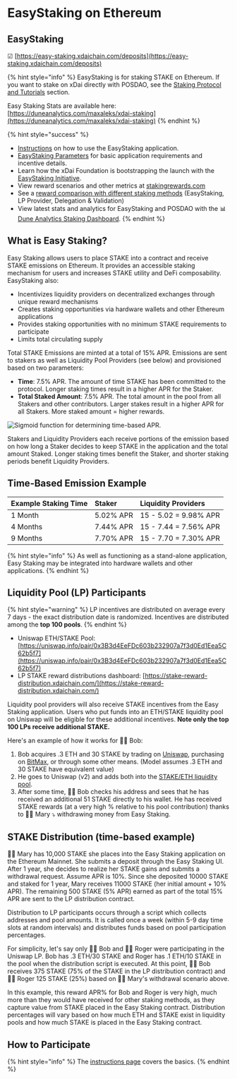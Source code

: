 # EasyStaking on Ethereum

## EasyStaking

☑ [https://easy-staking.xdaichain.com/deposits](https://easy-staking.xdaichain.com/deposits)

{% hint style="info" %}
EasyStaking is for staking STAKE on Ethereum. If you want to stake on xDai directly with POSDAO, see the [Staking Protocol and Tutorials](../staking-protocol/) section.

Easy Staking Stats are available here:  
[https://duneanalytics.com/maxaleks/xdai-staking](https://duneanalytics.com/maxaleks/xdai-staking)
{% endhint %}

{% hint style="success" %}
* [Instructions](instructions/) on how to use the EasyStaking application.
* [EasyStaking Parameters](easy-staking-parameters.md) for basic application requirements and incentive details.
* Learn how the xDai Foundation is bootstrapping the launch with the [EasyStaking Initiative](../../about-xdai/news-and-information/project-updates/easystaking-launch-initiative.md).
* View reward scenarios and other metrics at [stakingrewards.com](https://www.stakingrewards.com/earn/xdai/calculate%20) 
* See a [reward comparison with different staking methods](../stake-token/stake-reward-mechanics/staking-rewards-comparison.md) \(EasyStaking, LP Provider, Delegation & Validation\)
* View latest stats and analytics for EasyStaking and POSDAO with the 📊 [Dune Analytics Staking Dashboard](https://www.duneanalytics.com/maxaleks/xdai-staking).
{% endhint %}

## What is Easy Staking?

Easy Staking allows users to place STAKE into a contract and receive STAKE emissions on Ethereum. It provides an accessible staking mechanism for users and increases STAKE utility and DeFi composability. EasyStaking also:

* Incentivizes liquidity providers on decentralized exchanges through unique reward mechanisms
* Creates staking opportunities via hardware wallets and other Ethereum applications
* Provides staking opportunities with no minimum STAKE requirements to participate
* Limits total circulating supply

Total STAKE Emissions are minted at a total of 15% APR. Emissions are sent to stakers as well as Liquidity Pool Providers \(see below\) and provisioned based on two parameters:

* **Time**: 7.5% APR. The amount of time STAKE has been committed to the protocol. Longer staking times result in a higher APR for the Staker.
* **Total Staked Amount**: 7.5% APR. The total amount in the pool from all Stakers and other contributors. Larger stakes result in a higher APR for all Stakers. More staked amount = higher rewards.

![Sigmoid function for determining time-based APR.](../../.gitbook/assets/sigmoid_with_parameters.png)

Stakers and Liquidity Providers each receive portions of the emission based on how long a Staker decides to keep STAKE in the application and the total amount Staked. Longer staking times benefit the Staker, and shorter staking periods benefit Liquidity Providers.

## Time-Based Emission Example

| Example Staking Time | Staker | Liquidity Providers |
| :--- | :--- | :--- |
| 1 Month | 5.02% APR | 15 - 5.02 = 9.98% APR |
| 4 Months | 7.44% APR | 15 - 7.44 = 7.56% APR |
| 9 Months | 7.70% APR | 15 - 7.70 = 7.30% APR |

{% hint style="info" %}
As well as functioning as a stand-alone application, Easy Staking may be integrated into hardware wallets and other applications.
{% endhint %}

## Liquidity Pool \(LP\) Participants

{% hint style="warning" %}
LP incentives are distributed on average every 7 days - the exact distribution date is randomized. Incentives are distributed among the **top 100 pools**. 
{% endhint %}

* Uniswap ETH/STAKE Pool: [https://uniswap.info/pair/0x3B3d4EeFDc603b232907a7f3d0Ed1Eea5C62b5f7](https://uniswap.info/pair/0x3B3d4EeFDc603b232907a7f3d0Ed1Eea5C62b5f7)
* LP STAKE reward distributions dashboard: [https://stake-reward-distribution.xdaichain.com/](https://stake-reward-distribution.xdaichain.com/)

Liquidity pool providers will also receive STAKE incentives from the Easy Staking application. Users who put funds into an ETH/STAKE liquidity pool on Uniswap will be eligible for these additional incentives. **Note only the top 100 LPs receive additional STAKE.** 

 Here's an example of how it works for 👨🌾 Bob:

1. Bob acquires .3 ETH and 30 STAKE by trading on [Uniswap](https://uniswap.exchange/swap), purchasing on [BitMax](https://bitmax.io/), or through some other means. \(Model assumes .3 ETH and 30 STAKE have equivalent value\) 
2. He goes to Uniswap \(v2\) and adds both into the [STAKE/ETH liquidity pool](https://uniswap.info/pair/0x3B3d4EeFDc603b232907a7f3d0Ed1Eea5C62b5f7). 
3. After some time, 👨🌾 Bob checks his address and sees that he has received an additional 51 STAKE directly to his wallet. He has received STAKE rewards \(at a very high % relative to his pool contribution\) thanks to 👩🎨 Mary ⤵ withdrawing money from Easy Staking.

## STAKE Distribution \(time-based example\)

👩🎨 Mary has 10,000 STAKE she places into the Easy Staking application on the Ethereum Mainnet. She submits a deposit through the Easy Staking UI. After 1 year, she decides to realize her STAKE gains and submits a withdrawal request. Assume APR is 10%. Since she deposited 10000 STAKE and staked for 1 year, Mary receives 11000 STAKE \(her initial amount + 10% APR\).  The remaining 500 STAKE \(5% APR\) earned as part of the total 15% APR are sent to the LP distribution contract.

Distribution to LP participants occurs through a script which collects addresses and pool amounts. It is called once a week \(within 5-9 day time slots at random intervals\) and distributes funds based on pool participation percentages.

For simplicity, let's say only 👨🌾 Bob and 👨🍳 Roger were participating in the Uniswap LP. Bob has .3 ETH/30 STAKE and Roger has .1 ETH/10 STAKE in the pool when the distribution script is executed.  At this point, 👨🌾 Bob receives 375 STAKE \(75% of the STAKE in the LP distribution contract\) and 👨🍳 Roger 125 STAKE \(25%\) based on 👩🎨 Mary's withdrawal scenario above.

In this example, this reward APR%  for Bob and Roger is very high, much more than they would have received for other staking methods, as they capture value from STAKE placed in the Easy Staking contract. Distribution percentages will vary based on how much ETH and STAKE exist in liquidity pools and how much STAKE is placed in the Easy Staking contract. 

## How to Participate

{% hint style="info" %}
The [instructions page](instructions/) covers the basics.
{% endhint %}


